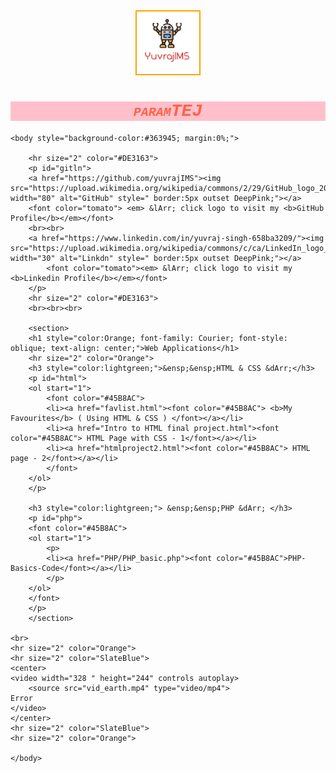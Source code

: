 <html lang="en">
	<head>
		<meta charset="utf-8">
		<meta name="viewport" content="width=device-width, initial-scale=1">
		<title>yuvrajIMS</title>
		<center>
		<img src="imgs/yuvimslogo.png" alt="yuvlogo" class="marginauto" style=" width:100px;height:100px; border:2px solid orange;" >
		</center>
		<h1 style="color:tomato; background-color:pink; font-family: Courier; font-style: oblique; font-variant: small-caps; text-align: center;">paramTEJ</h1>
	</head>
	

	<body style="background-color:#363945; margin:0%;">		
		
		<hr size="2" color="#DE3163">
		<p id="gitln">
		<a href="https://github.com/yuvrajIMS"><img src="https://upload.wikimedia.org/wikipedia/commons/2/29/GitHub_logo_2013.svg" width="80" alt="GitHub" style=" border:5px outset DeepPink;"></a>
		<font color="tomato"> <em> &lArr; click logo to visit my <b>GitHub Profile</b></em></font>
		<br><br>
		<a href="https://www.linkedin.com/in/yuvraj-singh-658ba3209/"><img src="https://upload.wikimedia.org/wikipedia/commons/c/ca/LinkedIn_logo_initials.png" width="30" alt="Linkdn" style=" border:5px outset DeepPink;"></a>
			<font color="tomato"><em> &lArr; click logo to visit my <b>Linkedin Profile</b></em></font>
		</p>
		<hr size="2" color="#DE3163">
		<br><br><br>
		
		<section>
		<h1 style="color:Orange; font-family: Courier; font-style: oblique; text-align: center;">Web Applications</h1>
		<hr size="2" color="Orange">
		<h3 style="color:lightgreen;">&ensp;&ensp;HTML & CSS &dArr;</h3>
		<p id="html">
		<ol start="1">
			<font color="#45B8AC">
			<li><a href="favlist.html"><font color="#45B8AC"> <b>My Favourites</b> ( Using HTML & CSS ) </font></a></li>
			<li><a href="Intro to HTML final project.html"><font color="#45B8AC"> HTML Page with CSS - 1</font></a></li>
			<li><a href="htmlproject2.html"><font color="#45B8AC"> HTML page - 2</font></a></li>
			</font>
		</ol>
		</p>
		
		<h3 style="color:lightgreen;"> &ensp;&ensp;PHP &dArr; </h3>
		<p id="php">	
		<font color="#45B8AC">
		<ol start="1">
			<p>
			<li><a href="PHP/PHP_basic.php"><font color="#45B8AC">PHP-Basics-Code</font></a></li>
			</p>
		</ol>
		</font>
		</p>		
		</section>
			
	<br>
	<hr size="2" color="Orange">
	<hr size="2" color="SlateBlue">
	<center>
	<video width="328 " height="244" controls autoplay>
		<source src="vid_earth.mp4" type="video/mp4">
	Error
	</video>
	</center>
	<hr size="2" color="SlateBlue">
	<hr size="2" color="Orange">
		
	</body>
</html>

			
